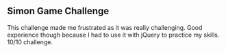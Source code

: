 ## Simon Game Challenge

This challenge made me frustrated as it was really challenging. Good experience though because I had to use it with jQuery to practice my skills. 10/10 challenge.